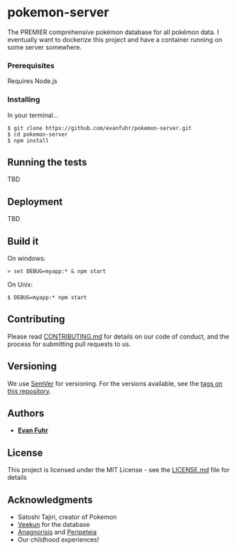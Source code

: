 # pokemon-server

The PREMIER comprehensive pokémon database for all pokémon data. I eventually want to dockerize this project and have a container running on some server somewhere.

### Prerequisites

Requires Node.js

### Installing

In your terminal...

```
$ git clone https://github.com/evanfuhr/pokemon-server.git
$ cd pokemon-server
$ npm install
```

## Running the tests

TBD

## Deployment

TBD

## Build it

On windows:
```
> set DEBUG=myapp:* & npm start
```
On Unix:
```
$ DEBUG=myapp:* npm start
```

## Contributing

Please read [CONTRIBUTING.md](https://gist.github.com/PurpleBooth/b24679402957c63ec426) for details on our code of conduct, and the process for submitting pull requests to us.

## Versioning

We use [SemVer](http://semver.org/) for versioning. For the versions available, see the [tags on this repository](https://github.com/your/project/tags).

## Authors

* [**Evan Fuhr**](https://github.com/evanfuhr)

## License

This project is licensed under the MIT License - see the [LICENSE.md](LICENSE.md) file for details

## Acknowledgments

* Satoshi Tajiri, creator of Pokemon
* [Veekun](http://veekun.com) for the database
* [Anagnorisis](https://en.wikipedia.org/wiki/Anagnorisis) and [Peripeteia](https://en.wikipedia.org/wiki/Peripeteia)
* Our childhood experiences!
